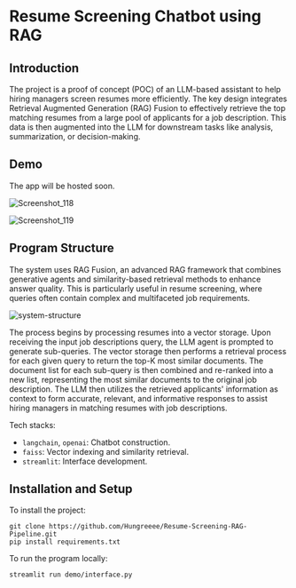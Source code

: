 # Resume Screening Chatbot using RAG 

## Introduction

The project is a proof of concept (POC) of an LLM-based assistant to help hiring managers screen resumes more efficiently. The key design integrates Retrieval Augmented Generation (RAG) Fusion to effectively retrieve the top matching resumes from a large pool of applicants for a job description. This data is then augmented into the LLM for downstream tasks like analysis, summarization, or decision-making. 

## Demo

The app will be hosted soon.

![Screenshot_118](https://github.com/Hungreeee/Resume-Screening-RAG-Pipeline/assets/46376260/11c78009-af1e-4cab-9617-2a16e618e7d3)

![Screenshot_119](https://github.com/Hungreeee/Resume-Screening-RAG-Pipeline/assets/46376260/991aee26-af7c-440f-b050-f5789aff3d84)

## Program Structure

The system uses RAG Fusion, an advanced RAG framework that combines generative agents and similarity-based retrieval methods to enhance answer quality. This is particularly useful in resume screening, where queries often contain complex and multifaceted job requirements.

![system-structure](https://github.com/Hungreeee/Resume-Screening-LLM-RAG/assets/46376260/b108cbda-81fa-495c-b2a6-c3a279310bf6)

The process begins by processing resumes into a vector storage. Upon receiving the input job descriptions query, the LLM agent is prompted to generate sub-queries. The vector storage then performs a retrieval process for each given query to return the top-K most similar documents. The document list for each sub-query is then combined and re-ranked into a new list, representing the most similar documents to the original job description. The LLM then utilizes the retrieved applicants' information as context to form accurate, relevant, and informative responses to assist hiring managers in matching resumes with job descriptions.

Tech stacks: 
- `langchain`, `openai`: Chatbot construction.
- `faiss`: Vector indexing and similarity retrieval.
- `streamlit`: Interface development.

## Installation and Setup

To install the project:
```
git clone https://github.com/Hungreeee/Resume-Screening-RAG-Pipeline.git
pip install requirements.txt
```

To run the program locally:
```
streamlit run demo/interface.py
```

